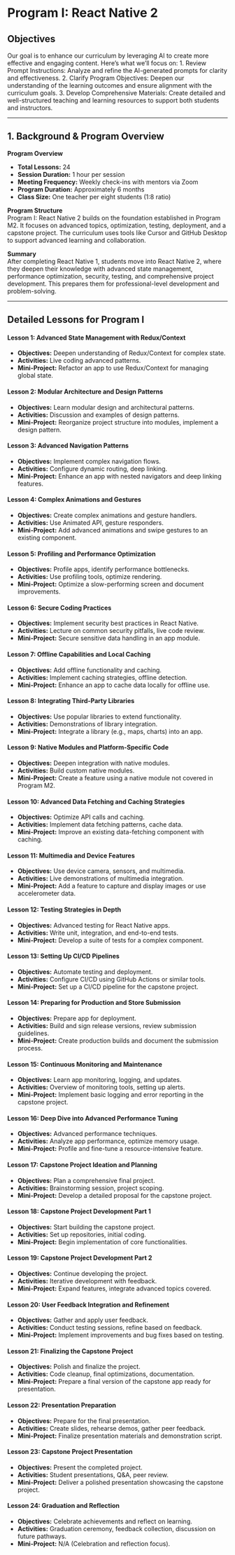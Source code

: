 # Program I: React Native 2

## Objectives 
Our goal is to enhance our curriculum by leveraging AI to create more effective and engaging content. Here’s what we’ll focus on:
	1. Review Prompt Instructions: Analyze and refine the AI-generated prompts for clarity and effectiveness.
	2. Clarify Program Objectives: Deepen our understanding of the learning outcomes and ensure alignment with the curriculum goals.
	3. Develop Comprehensive Materials: Create detailed and well-structured teaching and learning resources to support both students and instructors.

---

## 1. Background & Program Overview

**Program Overview**  
- **Total Lessons:** 24  
- **Session Duration:** 1 hour per session  
- **Meeting Frequency:** Weekly check-ins with mentors via Zoom  
- **Program Duration:** Approximately 6 months  
- **Class Size:** One teacher per eight students (1:8 ratio)  

**Program Structure**  
Program I: React Native 2 builds on the foundation established in Program M2. It focuses on advanced topics, optimization, testing, deployment, and a capstone project. The curriculum uses tools like Cursor and GitHub Desktop to support advanced learning and collaboration.

**Summary**  
After completing React Native 1, students move into React Native 2, where they deepen their knowledge with advanced state management, performance optimization, security, testing, and comprehensive project development. This prepares them for professional-level development and problem-solving.

---

## Detailed Lessons for Program I

#### Lesson 1: Advanced State Management with Redux/Context
- **Objectives:** Deepen understanding of Redux/Context for complex state.
- **Activities:** Live coding advanced patterns.
- **Mini-Project:** Refactor an app to use Redux/Context for managing global state.

#### Lesson 2: Modular Architecture and Design Patterns
- **Objectives:** Learn modular design and architectural patterns.
- **Activities:** Discussion and examples of design patterns.
- **Mini-Project:** Reorganize project structure into modules, implement a design pattern.

#### Lesson 3: Advanced Navigation Patterns
- **Objectives:** Implement complex navigation flows.
- **Activities:** Configure dynamic routing, deep linking.
- **Mini-Project:** Enhance an app with nested navigators and deep linking features.

#### Lesson 4: Complex Animations and Gestures
- **Objectives:** Create complex animations and gesture handlers.
- **Activities:** Use Animated API, gesture responders.
- **Mini-Project:** Add advanced animations and swipe gestures to an existing component.

#### Lesson 5: Profiling and Performance Optimization
- **Objectives:** Profile apps, identify performance bottlenecks.
- **Activities:** Use profiling tools, optimize rendering.
- **Mini-Project:** Optimize a slow-performing screen and document improvements.

#### Lesson 6: Secure Coding Practices
- **Objectives:** Implement security best practices in React Native.
- **Activities:** Lecture on common security pitfalls, live code review.
- **Mini-Project:** Secure sensitive data handling in an app module.

#### Lesson 7: Offline Capabilities and Local Caching
- **Objectives:** Add offline functionality and caching.
- **Activities:** Implement caching strategies, offline detection.
- **Mini-Project:** Enhance an app to cache data locally for offline use.

#### Lesson 8: Integrating Third-Party Libraries
- **Objectives:** Use popular libraries to extend functionality.
- **Activities:** Demonstrations of library integration.
- **Mini-Project:** Integrate a library (e.g., maps, charts) into an app.

#### Lesson 9: Native Modules and Platform-Specific Code
- **Objectives:** Deepen integration with native modules.
- **Activities:** Build custom native modules.
- **Mini-Project:** Create a feature using a native module not covered in Program M2.

#### Lesson 10: Advanced Data Fetching and Caching Strategies
- **Objectives:** Optimize API calls and caching.
- **Activities:** Implement data fetching patterns, cache data.
- **Mini-Project:** Improve an existing data-fetching component with caching.

#### Lesson 11: Multimedia and Device Features
- **Objectives:** Use device camera, sensors, and multimedia.
- **Activities:** Live demonstrations of multimedia integration.
- **Mini-Project:** Add a feature to capture and display images or use accelerometer data.

#### Lesson 12: Testing Strategies in Depth
- **Objectives:** Advanced testing for React Native apps.
- **Activities:** Write unit, integration, and end-to-end tests.
- **Mini-Project:** Develop a suite of tests for a complex component.

#### Lesson 13: Setting Up CI/CD Pipelines
- **Objectives:** Automate testing and deployment.
- **Activities:** Configure CI/CD using GitHub Actions or similar tools.
- **Mini-Project:** Set up a CI/CD pipeline for the capstone project.

#### Lesson 14: Preparing for Production and Store Submission
- **Objectives:** Prepare app for deployment.
- **Activities:** Build and sign release versions, review submission guidelines.
- **Mini-Project:** Create production builds and document the submission process.

#### Lesson 15: Continuous Monitoring and Maintenance
- **Objectives:** Learn app monitoring, logging, and updates.
- **Activities:** Overview of monitoring tools, setting up alerts.
- **Mini-Project:** Implement basic logging and error reporting in the capstone project.

#### Lesson 16: Deep Dive into Advanced Performance Tuning
- **Objectives:** Advanced performance techniques.
- **Activities:** Analyze app performance, optimize memory usage.
- **Mini-Project:** Profile and fine-tune a resource-intensive feature.

#### Lesson 17: Capstone Project Ideation and Planning
- **Objectives:** Plan a comprehensive final project.
- **Activities:** Brainstorming session, project scoping.
- **Mini-Project:** Develop a detailed proposal for the capstone project.

#### Lesson 18: Capstone Project Development Part 1
- **Objectives:** Start building the capstone project.
- **Activities:** Set up repositories, initial coding.
- **Mini-Project:** Begin implementation of core functionalities.

#### Lesson 19: Capstone Project Development Part 2
- **Objectives:** Continue developing the project.
- **Activities:** Iterative development with feedback.
- **Mini-Project:** Expand features, integrate advanced topics covered.

#### Lesson 20: User Feedback Integration and Refinement
- **Objectives:** Gather and apply user feedback.
- **Activities:** Conduct testing sessions, refine based on feedback.
- **Mini-Project:** Implement improvements and bug fixes based on testing.

#### Lesson 21: Finalizing the Capstone Project
- **Objectives:** Polish and finalize the project.
- **Activities:** Code cleanup, final optimizations, documentation.
- **Mini-Project:** Prepare a final version of the capstone app ready for presentation.

#### Lesson 22: Presentation Preparation
- **Objectives:** Prepare for the final presentation.
- **Activities:** Create slides, rehearse demos, gather peer feedback.
- **Mini-Project:** Finalize presentation materials and demonstration script.

#### Lesson 23: Capstone Project Presentation
- **Objectives:** Present the completed project.
- **Activities:** Student presentations, Q&A, peer review.
- **Mini-Project:** Deliver a polished presentation showcasing the capstone project.

#### Lesson 24: Graduation and Reflection
- **Objectives:** Celebrate achievements and reflect on learning.
- **Activities:** Graduation ceremony, feedback collection, discussion on future pathways.
- **Mini-Project:** N/A (Celebration and reflection focus).